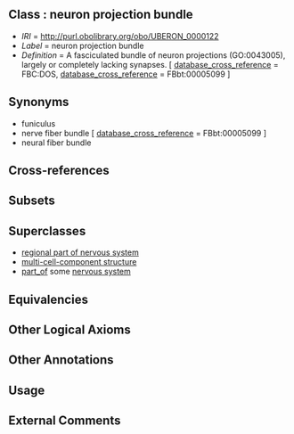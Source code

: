 
## Class : neuron projection bundle

 * *IRI* = http://purl.obolibrary.org/obo/UBERON_0000122
 * *Label* = neuron projection bundle
 * *Definition* = A fasciculated bundle of neuron projections (GO:0043005), largely or completely lacking synapses. [ [database_cross_reference](../../ef/oboInOwl#hasDbXref.md) = FBC:DOS, [database_cross_reference](../../ef/oboInOwl#hasDbXref.md) = FBbt:00005099 ]

## Synonyms

 * funiculus
 * nerve fiber bundle [ [database_cross_reference](../../ef/oboInOwl#hasDbXref.md) = FBbt:00005099 ]
 * neural fiber bundle

## Cross-references


## Subsets


## Superclasses

 * [regional part of nervous system](../../UBERON/73/UBERON_0000073.md)
 * [multi-cell-component structure](../../UBERON/62/UBERON_0005162.md)
 * [part_of](../../BFO/50/BFO_0000050.md) some [nervous system](../../UBERON/16/UBERON_0001016.md)

## Equivalencies


## Other Logical Axioms


## Other Annotations


## Usage


## External Comments

